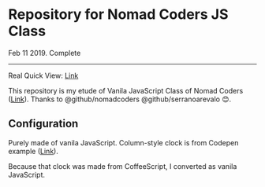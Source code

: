 # Repository for Nomad Coders JS Class

Feb 11 2019. Complete

---

Real Quick View: [Link](https://itsmo1031.github.io/todo/)

This repository is my etude of Vanila JavaScript Class of Nomad Coders ([Link](https://academy.nomadcoders.co/courses/enrolled/435558)). Thanks to @github/nomadcoders @github/serranoarevalo 😊.

## Configuration

Purely made of vanila JavaScript. Column-style clock is from Codepen example ([Link](https://codepen.io/nelsonr/pen/eInHA)).

Because that clock was made from CoffeeScript, I converted as vanila JavaScript.
